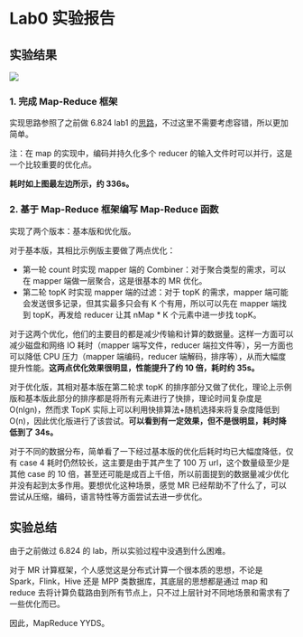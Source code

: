 # Lab0 实验报告

## 实验结果

![](https://user-images.githubusercontent.com/32640567/127286350-e0d417ce-b79a-4dea-9e7d-3e45b5650872.png)

### 1. 完成 Map-Reduce 框架

实现思路参照了之前做 6.824 lab1 的[思路](https://github.com/LebronAl/MIT6.824-2021/blob/master/docs/lab1.md)，不过这里不需要考虑容错，所以更加简单。

注：在 map 的实现中，编码并持久化多个 reducer 的输入文件时可以并行，这是一个比较重要的优化点。  

**耗时如上图最左边所示，约 336s。**

### 2. 基于 Map-Reduce 框架编写 Map-Reduce 函数

实现了两个版本：基本版和优化版。

对于基本版，其相比示例版主要做了两点优化：
* 第一轮 count 时实现 mapper 端的 Combiner：对于聚合类型的需求，可以在 mapper 端做一层聚合，这是很基本的 MR 优化。
* 第二轮 topK 时实现 mapper 端的过滤：对于 topK 的需求，mapper 端可能会发送很多记录，但其实最多只会有 K 个有用，所以可以先在 mapper 端找到 topK，再发给 reducer 让其 nMap * K 个元素中进一步找 topK。

对于这两个优化，他们的主要目的都是减少传输和计算的数据量。这样一方面可以减少磁盘和网络 IO 耗时（mapper 端写文件，reducer 端拉文件等），另一方面也可以降低 CPU 压力（mapper 端编码，reducer 端解码，排序等），从而大幅度提升性能。**这两点优化效果很明显，性能提升了约 10 倍，耗时约 35s。**

对于优化版，其相对基本版在第二轮求 topK 的排序部分又做了优化，理论上示例版和基本版此部分的排序都是将所有元素进行了快排，理论时间复杂度是 O(nlgn)，然而求 TopK 实际上可以利用快排算法+随机选择来将复杂度降低到 O(n)，因此优化版进行了该尝试。**可以看到有一定效果，但不是很明显，耗时降低到了 34s。**

对于不同的数据分布，简单看了一下经过基本版的优化后耗时均已大幅度降低，仅有 case 4 耗时仍然较长，这主要是由于其产生了 100 万 url，这个数量级至少是其他 case 的 10 倍，甚至还可能是成百上千倍，所以前面提到的数据量减少优化并没有起到太多作用。要想优化这种场景，感觉 MR 已经帮助不了什么了，可以尝试从压缩，编码，语言特性等方面尝试去进一步优化。

## 实验总结

由于之前做过 6.824 的 lab，所以实验过程中没遇到什么困难。

对于 MR 计算框架，个人感觉这是分布式计算一个很本质的思想，不论是 Spark，Flink，Hive 还是 MPP 类数据库，其底层的思想都是通过 map 和 reduce 去将计算负载路由到所有节点上，只不过上层针对不同地场景和需求有了一些优化而已。

因此，MapReduce YYDS。